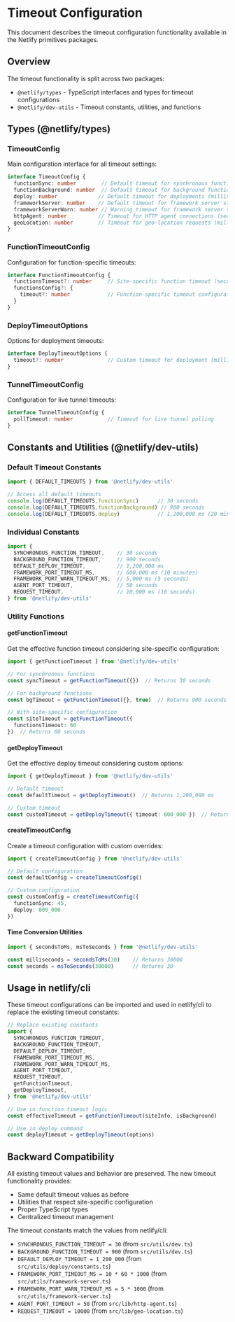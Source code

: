 # Timeout Configuration

This document describes the timeout configuration functionality available in the Netlify primitives packages.

## Overview

The timeout functionality is split across two packages:

- `@netlify/types` - TypeScript interfaces and types for timeout configurations
- `@netlify/dev-utils` - Timeout constants, utilities, and functions

## Types (@netlify/types)

### TimeoutConfig

Main configuration interface for all timeout settings:

```typescript
interface TimeoutConfig {
  functionSync: number        // Default timeout for synchronous functions (seconds)
  functionBackground: number  // Default timeout for background functions (seconds)
  deploy: number             // Default timeout for deployments (milliseconds)
  frameworkServer: number    // Default timeout for framework server startup (milliseconds)
  frameworkServerWarn: number // Warning timeout for framework server startup (milliseconds)
  httpAgent: number          // Timeout for HTTP agent connections (seconds)
  geoLocation: number        // Timeout for geo-location requests (milliseconds)
}
```

### FunctionTimeoutConfig

Configuration for function-specific timeouts:

```typescript
interface FunctionTimeoutConfig {
  functionsTimeout?: number     // Site-specific function timeout (seconds)
  functionsConfig?: {
    timeout?: number            // Function-specific timeout configuration (seconds)
  }
}
```

### DeployTimeoutOptions

Options for deployment timeouts:

```typescript
interface DeployTimeoutOptions {
  timeout?: number              // Custom timeout for deployment (milliseconds)
}
```

### TunnelTimeoutConfig

Configuration for live tunnel timeouts:

```typescript
interface TunnelTimeoutConfig {
  pollTimeout: number           // Timeout for live tunnel polling
}
```

## Constants and Utilities (@netlify/dev-utils)

### Default Timeout Constants

```typescript
import { DEFAULT_TIMEOUTS } from '@netlify/dev-utils'

// Access all default timeouts
console.log(DEFAULT_TIMEOUTS.functionSync)      // 30 seconds
console.log(DEFAULT_TIMEOUTS.functionBackground) // 900 seconds
console.log(DEFAULT_TIMEOUTS.deploy)            // 1,200,000 ms (20 minutes)
```

### Individual Constants

```typescript
import {
  SYNCHRONOUS_FUNCTION_TIMEOUT,    // 30 seconds
  BACKGROUND_FUNCTION_TIMEOUT,     // 900 seconds
  DEFAULT_DEPLOY_TIMEOUT,          // 1,200,000 ms
  FRAMEWORK_PORT_TIMEOUT_MS,       // 600,000 ms (10 minutes)
  FRAMEWORK_PORT_WARN_TIMEOUT_MS,  // 5,000 ms (5 seconds)
  AGENT_PORT_TIMEOUT,              // 50 seconds
  REQUEST_TIMEOUT,                 // 10,000 ms (10 seconds)
} from '@netlify/dev-utils'
```

### Utility Functions

#### getFunctionTimeout

Get the effective function timeout considering site-specific configuration:

```typescript
import { getFunctionTimeout } from '@netlify/dev-utils'

// For synchronous functions
const syncTimeout = getFunctionTimeout({})  // Returns 30 seconds

// For background functions
const bgTimeout = getFunctionTimeout({}, true)  // Returns 900 seconds

// With site-specific configuration
const siteTimeout = getFunctionTimeout({
  functionsTimeout: 60
})  // Returns 60 seconds
```

#### getDeployTimeout

Get the effective deploy timeout considering custom options:

```typescript
import { getDeployTimeout } from '@netlify/dev-utils'

// Default timeout
const defaultTimeout = getDeployTimeout()  // Returns 1,200,000 ms

// Custom timeout
const customTimeout = getDeployTimeout({ timeout: 600_000 })  // Returns 600,000 ms
```

#### createTimeoutConfig

Create a timeout configuration with custom overrides:

```typescript
import { createTimeoutConfig } from '@netlify/dev-utils'

// Default configuration
const defaultConfig = createTimeoutConfig()

// Custom configuration
const customConfig = createTimeoutConfig({
  functionSync: 45,
  deploy: 800_000
})
```

#### Time Conversion Utilities

```typescript
import { secondsToMs, msToSeconds } from '@netlify/dev-utils'

const milliseconds = secondsToMs(30)    // Returns 30000
const seconds = msToSeconds(30000)      // Returns 30
```

## Usage in netlify/cli

These timeout configurations can be imported and used in netlify/cli to replace the existing timeout constants:

```typescript
// Replace existing constants
import {
  SYNCHRONOUS_FUNCTION_TIMEOUT,
  BACKGROUND_FUNCTION_TIMEOUT,
  DEFAULT_DEPLOY_TIMEOUT,
  FRAMEWORK_PORT_TIMEOUT_MS,
  FRAMEWORK_PORT_WARN_TIMEOUT_MS,
  AGENT_PORT_TIMEOUT,
  REQUEST_TIMEOUT,
  getFunctionTimeout,
  getDeployTimeout,
} from '@netlify/dev-utils'

// Use in function timeout logic
const effectiveTimeout = getFunctionTimeout(siteInfo, isBackground)

// Use in deploy command
const deployTimeout = getDeployTimeout(options)
```

## Backward Compatibility

All existing timeout values and behavior are preserved. The new timeout functionality provides:

- Same default timeout values as before
- Utilities that respect site-specific configuration
- Proper TypeScript types
- Centralized timeout management

The timeout constants match the values from netlify/cli:
- `SYNCHRONOUS_FUNCTION_TIMEOUT = 30` (from `src/utils/dev.ts`)
- `BACKGROUND_FUNCTION_TIMEOUT = 900` (from `src/utils/dev.ts`)
- `DEFAULT_DEPLOY_TIMEOUT = 1_200_000` (from `src/utils/deploy/constants.ts`)
- `FRAMEWORK_PORT_TIMEOUT_MS = 10 * 60 * 1000` (from `src/utils/framework-server.ts`)
- `FRAMEWORK_PORT_WARN_TIMEOUT_MS = 5 * 1000` (from `src/utils/framework-server.ts`)
- `AGENT_PORT_TIMEOUT = 50` (from `src/lib/http-agent.ts`)
- `REQUEST_TIMEOUT = 10000` (from `src/lib/geo-location.ts`)